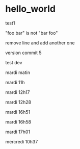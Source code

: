 # hello_world

test1

"foo bar" is not "bar foo"


remove line and add another one 





version commit 5


test dev


mardi matin

mardi 11h

mardi 12h17

mardi 12h28

mardi 16h51

mardi 16h58

mardi 17h01

mercredi 10h37
